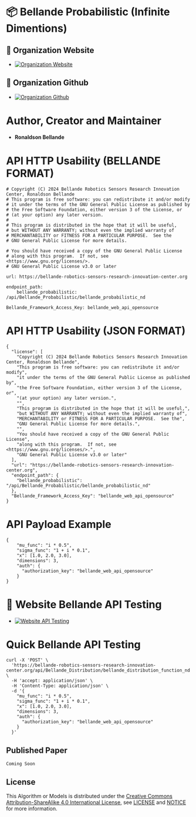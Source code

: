 # 📦 Bellande Probabilistic (Infinite Dimentions)

## 🧙 Organization Website
- [![Organization Website](https://img.shields.io/badge/Explore%20Our-Website-0099cc?style=for-the-badge)](https://robotics-sensors.github.io)


## 🧙 Organization Github
- [![Organization Github ](https://img.shields.io/badge/Explore%20Our-Github-0099cc?style=for-the-badge)](https://github.com/Robotics-Sensors)

# Author, Creator and Maintainer
- **Ronaldson Bellande**

# API HTTP Usability (BELLANDE FORMAT)
```
# Copyright (C) 2024 Bellande Robotics Sensors Research Innovation Center, Ronaldson Bellande
# This program is free software: you can redistribute it and/or modify
# it under the terms of the GNU General Public License as published by
# the Free Software Foundation, either version 3 of the License, or
# (at your option) any later version.
# 
# This program is distributed in the hope that it will be useful,
# but WITHOUT ANY WARRANTY; without even the implied warranty of
# MERCHANTABILITY or FITNESS FOR A PARTICULAR PURPOSE.  See the
# GNU General Public License for more details.

# You should have received a copy of the GNU General Public License
# along with this program.  If not, see <https://www.gnu.org/licenses/>.
# GNU General Public License v3.0 or later

url: https://bellande-robotics-sensors-research-innovation-center.org

endpoint_path:
    bellande_probabilistic: /api/Bellande_Probabilistic/bellande_probabilistic_nd

Bellande_Framework_Access_Key: bellande_web_api_opensource
```

# API HTTP Usability (JSON FORMAT)
```
{
  "license": [
    "Copyright (C) 2024 Bellande Robotics Sensors Research Innovation Center, Ronaldson Bellande",
    "This program is free software: you can redistribute it and/or modify",
    "it under the terms of the GNU General Public License as published by",
    "the Free Software Foundation, either version 3 of the License, or",
    "(at your option) any later version.",
    "",
    "This program is distributed in the hope that it will be useful,",
    "but WITHOUT ANY WARRANTY; without even the implied warranty of",
    "MERCHANTABILITY or FITNESS FOR A PARTICULAR PURPOSE.  See the",
    "GNU General Public License for more details.",
    "",
    "You should have received a copy of the GNU General Public License",
    "along with this program.  If not, see <https://www.gnu.org/licenses/>.",
    "GNU General Public License v3.0 or later"
  ],
  "url": "https://bellande-robotics-sensors-research-innovation-center.org",
  "endpoint_path": {
    "bellande_probabilistic": "/api/Bellande_Probabilistic/bellande_probabilistic_nd"
  },
  "Bellande_Framework_Access_Key": "bellande_web_api_opensource"
}
```

# API Payload Example
```
{
    "mu_func": "i * 0.5",
    "sigma_func": "1 + i * 0.1",
    "x": [1.0, 2.0, 3.0],
    "dimensions": 3,
    "auth": {
      "authorization_key": "bellande_web_api_opensource"
    }
}
```

# 🧙 Website Bellande API Testing 
- [![Website API Testing](https://img.shields.io/badge/Bellande%20API-Testing-0099cc?style=for-the-badge)](https://bellanderoboticssensorsresearchinnovationcenterwebsite-kot42qxp.b4a.run/api/bellande_probabilistic_experiment)
  
# Quick Bellande API Testing
```
curl -X 'POST' \
  'https://bellande-robotics-sensors-research-innovation-center.org/api/Bellande_Distribution/bellande_distribution_function_nd' \
  -H 'accept: application/json' \
  -H 'Content-Type: application/json' \
  -d '{
    "mu_func": "i * 0.5",
    "sigma_func": "1 + i * 0.1",
    "x": [1.0, 2.0, 3.0],
    "dimensions": 3,
    "auth": {
      "authorization_key": "bellande_web_api_opensource"
    }
  }'
```


## Published Paper
```
Coming Soon
```

## License
This Algorithm or Models is distributed under the [Creative Commons Attribution-ShareAlike 4.0 International License](http://creativecommons.org/licenses/by-sa/4.0/), see [LICENSE](https://github.com/RonaldsonBellande/bellande_probabilistic/blob/main/LICENSE) and [NOTICE](https://github.com/RonaldsonBellande/bellande_probabilistic/blob/main/LICENSE) for more information.


